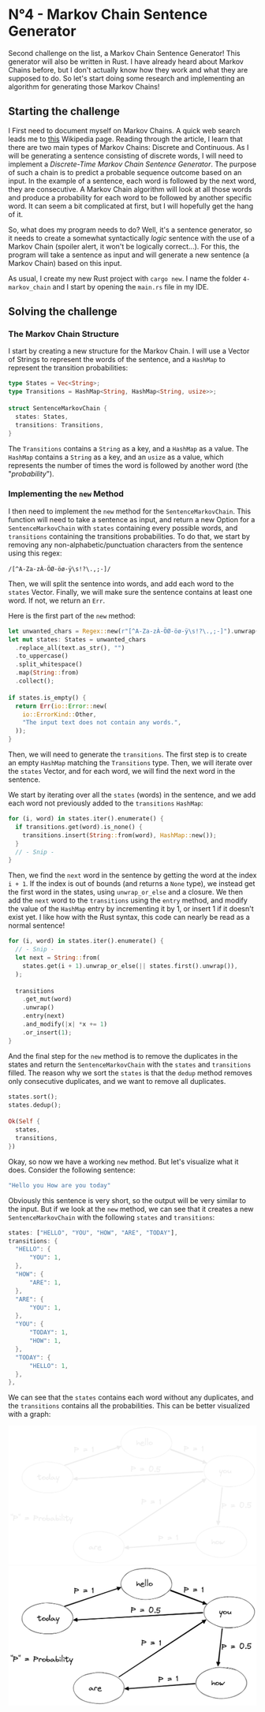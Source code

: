 # N°4 - Markov Chain Sentence Generator

Second challenge on the list, a Markov Chain Sentence Generator! This generator
will also be written in Rust. I have already heard about Markov Chains before,
but I don't actually know how they work and what they are supposed to do. So
let's start doing some research and implementing an algorithm for generating
those Markov Chains!

## Starting the challenge

I First need to document myself on Markov Chains. A quick web search leads me to
[this](https://en.wikipedia.org/wiki/Markov_chain) Wikipedia page. Reading
through the article, I learn that there are two main types of Markov Chains:
Discrete and Continuous. As I will be generating a sentence consisting of
discrete words, I will need to implement a *Discrete-Time Markov Chain Sentence*
*Generator*. The purpose of such a chain is to predict a probable sequence
outcome based on an input. In the example of a sentence, each word is followed
by the next word, they are consecutive. A Markov Chain algorithm will look at
all those words and produce a probability for each word to be followed by
another specific word. It can seem a bit complicated at first, but I will
hopefully get the hang of it.

So, what does my program needs to do? Well, it's a sentence generator, so it
needs to create a somewhat syntactically *logic* sentence with the use of a
Markov Chain (spoiler alert, it won't be logically correct...). For this, the
program will take a sentence as input and will generate a new sentence (a Markov
Chain) based on this input.

As usual, I create my new Rust project with `cargo new`. I name the folder
`4-markov_chain` and I start by opening the `main.rs` file in my IDE.

## Solving the challenge

### The Markov Chain Structure

I start by creating a new structure for the Markov Chain. I will use a Vector of
Strings to represent the words of the sentence, and a `HashMap` to represent the
transition probabilities:

```rs
type States = Vec<String>;
type Transitions = HashMap<String, HashMap<String, usize>>;

struct SentenceMarkovChain {
  states: States,
  transitions: Transitions,
}
```

The `Transitions` contains a `String` as a key, and a `HashMap` as a value. The
`HashMap` contains a `String` as a key, and an `usize` as a value, which
represents the number of times the word is followed by another word (the
"*probability*").

### Implementing the `new` Method

I then need to implement the `new` method for the `SentenceMarkovChain`. This
function will need to take a sentence as input, and return a new Option for a
`SentenceMarkovChain` with `states` containing every possible words, and
`transitions` containing the transitions probabilities. To do that, we start by
removing any non-alphabetic/punctuation characters from the sentence using this
regex:

`/[^A-Za-zÀ-ÖØ-öø-ÿ\s!?\.,;-]/`

Then, we will split the sentence into words, and add each word to the `states`
Vector. Finally, we will make sure the sentence contains at least one word. If
not, we return an `Err`.

Here is the first part of the `new` method:

```rs
let unwanted_chars = Regex::new(r"[^A-Za-zÀ-ÖØ-öø-ÿ\s!?\.,;-]").unwrap();
let mut states: States = unwanted_chars
  .replace_all(text.as_str(), "")
  .to_uppercase()
  .split_whitespace()
  .map(String::from)
  .collect();

if states.is_empty() {
  return Err(io::Error::new(
    io::ErrorKind::Other,
    "The input text does not contain any words.",
  ));
} 
```

Then, we will need to generate the `transitions`. The first step is to create
an empty `HashMap` matching the `Transitions` type. Then, we will iterate over
the `states` Vector, and for each word, we will find the next word in the
sentence.

We start by iterating over all the `states` (words) in the sentence, and we add each word not previously added to the `transitions` `HashMap`:

```rs
for (i, word) in states.iter().enumerate() {
  if transitions.get(word).is_none() {
    transitions.insert(String::from(word), HashMap::new());
  }
  // - Snip -
}
```

Then, we find the `next` word in the sentence by getting the word at the index `i + 1`. If the index is out of bounds (and returns a `None` type), we instead get the first word in the states, using `unwrap_or_else` and a closure. We then add the `next` word to the `transitions` using the `entry` method, and modify the value of the `HashMap` entry by incrementing it by 1, or insert 1 if it doesn't exist yet. I like how with the Rust syntax, this code can nearly be read as a normal sentence!

```rs
for (i, word) in states.iter().enumerate() {
  // - Snip -
  let next = String::from(
    states.get(i + 1).unwrap_or_else(|| states.first().unwrap()),
  );
  
  transitions
    .get_mut(word)
    .unwrap()
    .entry(next)
    .and_modify(|x| *x += 1)
    .or_insert(1);
}
```

And the final step for the `new` method is to remove the duplicates in the states and return the `SentenceMarkovChain` with the `states` and `transitions` filled. The reason why we sort the `states` is that the `dedup` method removes only consecutive duplicates, and we want to remove all duplicates.

```rs
states.sort();
states.dedup();

Ok(Self {
  states,
  transitions,
})
```

Okay, so now we have a working `new` method. But let's visualize what it does. Consider the following sentence:

```rs
"Hello you How are you today"
```

Obviously this sentence is very short, so the output will be very similar to the input. But if we look at the `new` method, we can see that it creates a new `SentenceMarkovChain` with the following `states` and `transitions`:

```rs
states: ["HELLO", "YOU", "HOW", "ARE", "TODAY"],
transitions: {
  "HELLO": {
      "YOU": 1,
  },
  "HOW": {
      "ARE": 1,
  },
  "ARE": {
      "YOU": 1,
  },
  "YOU": {
      "TODAY": 1,
      "HOW": 1,
  },
  "TODAY": {
      "HELLO": 1,
  },
},
```

We can see that the `states` contains each word without any duplicates, and the `transitions` contains all the probabilities. This can be better visualized with a graph:

![Graph of the Markov Chain](images/Graph.png#gh-dark-mode-only)
![Graph of the Markov Chain](images/GraphL.png#gh-light-mode-only)
